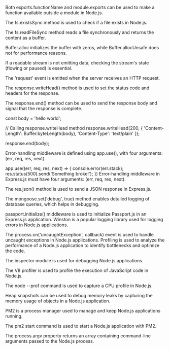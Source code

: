 Both exports.functionName and module.exports can be used to make a function available outside a module in Node.js.

The fs.existsSync method is used to check if a file exists in Node.js.

The fs.readFileSync method reads a file synchronously and returns the content as a buffer.

Buffer.alloc initializes the buffer with zeros, while Buffer.allocUnsafe does not for performance reasons.

If a readable stream is not emitting data, checking the stream's state (flowing or paused) is essential.

The 'request' event is emitted when the server receives an HTTP request.

The response.writeHead() method is used to set the status code and headers for the response.


The response.end() method can be used to send the response body and signal that the response is complete.

const body = 'hello world';
 
// Calling response.writeHead method 
response.writeHead(200,
    {
        'Content-Length':
            Buffer.byteLength(body),
        'Content-Type':
            'text/plain'
    });

response.end(body);

Error-handling middleware is defined using app.use(), with four arguments: (err, req, res, next).


app.use((err, req, res, next) => { console.error(err.stack); res.status(500).send('Something broke!'); })
Error-handling middleware in Express.js must have four arguments: (err, req, res, next).


The res.json() method is used to send a JSON response in Express.js.

The mongoose.set('debug', true) method enables detailed logging of database queries, which helps in debugging.

passport.initialize() middleware is used to initialize Passport.js in an Express.js application.
Winston is a popular logging library used for logging errors in Node.js applications.



The process.on('uncaughtException', callback) event is used to handle uncaught exceptions in Node.js applications.
Profiling is used to analyze the performance of a Node.js application to identify bottlenecks and optimize the code.


The inspector module is used for debugging Node.js applications.


The V8 profiler is used to profile the execution of JavaScript code in Node.js.


The node --prof command is used to capture a CPU profile in Node.js.


Heap snapshots can be used to debug memory leaks by capturing the memory usage of objects in a Node.js application.


PM2 is a process manager used to manage and keep Node.js applications running.


The pm2 start command is used to start a Node.js application with PM2.

The process.argv property returns an array containing command-line arguments passed to the Node.js process.